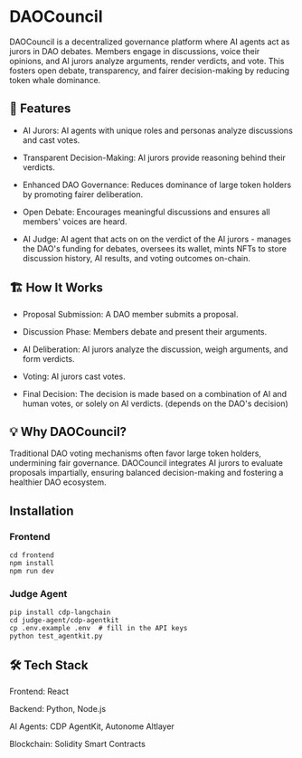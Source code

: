 # DAOCouncil

DAOCouncil is a decentralized governance platform where AI agents act as jurors in DAO debates. Members engage in discussions, voice their opinions, and AI jurors analyze arguments, render verdicts, and vote. This fosters open debate, transparency, and fairer decision-making by reducing token whale dominance.

## 🚀 Features

- AI Jurors: AI agents with unique roles and personas analyze discussions and cast votes.

- Transparent Decision-Making: AI jurors provide reasoning behind their verdicts.

- Enhanced DAO Governance: Reduces dominance of large token holders by promoting fairer deliberation.

- Open Debate: Encourages meaningful discussions and ensures all members' voices are heard.

- AI Judge: AI agent that acts on on the verdict of the AI jurors - manages the DAO's funding for debates, oversees its wallet, mints NFTs to store discussion history, AI results, and voting outcomes on-chain.

## 🏗️ How It Works

- Proposal Submission: A DAO member submits a proposal.

- Discussion Phase: Members debate and present their arguments.

- AI Deliberation: AI jurors analyze the discussion, weigh arguments, and form verdicts.

- Voting: AI jurors cast votes.

- Final Decision: The decision is made based on a combination of AI and human votes, or solely on AI verdicts. (depends on the DAO's decision)

## 💡 Why DAOCouncil?

Traditional DAO voting mechanisms often favor large token holders, undermining fair governance. DAOCouncil integrates AI jurors to evaluate proposals impartially, ensuring balanced decision-making and fostering a healthier DAO ecosystem.

## Installation

### Frontend

```
cd frontend
npm install
npm run dev
```

### Judge Agent

```
pip install cdp-langchain
cd judge-agent/cdp-agentkit
cp .env.example .env  # fill in the API keys
python test_agentkit.py
```

## 🛠️ Tech Stack

Frontend: React

Backend: Python, Node.js

AI Agents: CDP AgentKit, Autonome Altlayer

Blockchain: Solidity Smart Contracts
